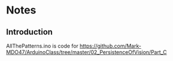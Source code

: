 # Notes

## Introduction
AllThePatterns.ino is code for https://github.com/Mark-MDO47/ArduinoClass/tree/master/02_PersistenceOfVision/Part_C